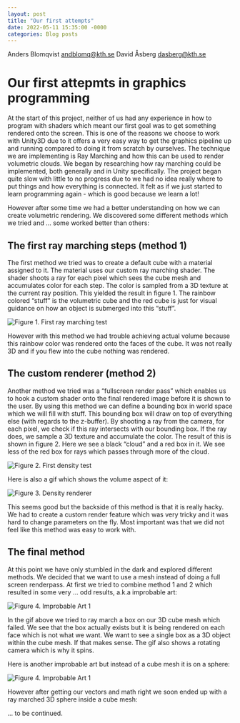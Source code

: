 ```yaml
---
layout: post
title: "Our first attempts"
date: 2022-05-11 15:35:00 -0000
categories: Blog posts
---
```

Anders Blomqvist andblomq@kth.se 
David Åsberg dasberg@kth.se 

# Our first attepmts in graphics programming

At the start of this project, neither of us had any experience in how to program
with shaders which meant our first goal was to get something rendered onto the screen.
This is one of the reasons we choose to work with Unity3D due to it offers a very easy way to get the graphics pipeline up and running compared to doing it from scratch by ourselves. The technique we are implementing is Ray Marching and how this can be used to render volumetric clouds. We began by researching how ray marching could be implemented, both generally and in Unity specifically. The project began quite slow with little to no progress due to we had no idea really where to put things and how everything is connected. It felt as if we just started to learn programming again - which is good because we learn a lot!

However after some time we had a better understanding on how we can create volumetric rendering. We discovered some different methods which we tried and … some worked better than others: 

## The first ray marching steps (method 1)
The first method we tried was to create a default cube with a material assigned to it. The material uses our custom ray marching shader. The shader shoots a ray for each pixel which sees the cube mesh and accumulates color for each step. The color is sampled from a 3D texture at the current ray position. This yielded the result in figure 1. The rainbow colored “stuff” is the volumetric cube and the red cube is just for visual guidance on how an object is submerged into this “stuff”.

![Figure 1. First ray marching test](./screenshots/first-raymarch-sample.png)

However with this method we had trouble achieving actual volume because this rainbow color was rendered onto the faces of the cube. It was not really 3D and if you flew into the cube nothing was rendered.

## The custom renderer (method 2)

Another method we tried was a “fullscreen render pass” which enables us to hook a custom shader onto the final rendered image before it is shown to the user. By using this method we can define a bounding box in world space which we will fill with stuff. This bounding box will draw on top of everything else (with regards to the z-buffer). By shooting a ray from the camera, for each pixel, we check if this ray intersects with our bounding box. If the ray does, we sample a 3D texture and accumulate the color. The result of this is shown in figure 2. Here we see a black “cloud” and a red box in it. We see less of the red box for rays which passes through more of the cloud.

![Figure 2. First density test](./screenshots/first-density-test.png)

Here is also a gif which shows the volume aspect of it:

![Figure 3. Density renderer](./screenshots/density-render.gif)

This seems good but the backside of this method is that it is really hacky. We had to create a custom render feature which was very tricky and it was hard to change parameters on the fly. Most important was that we did not feel like this method was easy to work with.

## The final method

At this point we have only stumbled in the dark and explored different methods. We decided that we want to use a mesh instead of doing a full screen renderpass. At first we tried to combine method 1 and 2 which resulted in some very … odd results, a.k.a improbable art:

![Figure 4. Improbable Art 1](./screenshots/improbable-art-1.gif)

In the gif above we tried to ray march a box on our 3D cube mesh which failed. We see that the box actually exists but it is being rendered on each face which is not what we want. We want to see a single box as a 3D object within the cube mesh. If that makes sense. The gif also shows a rotating camera which is why it spins.

Here is another improbable art but instead of a cube mesh it is on a sphere:

![Figure 4. Improbable Art 1](./screenshots/improbable-art-2.gif)

However after getting our vectors and math right we soon ended up with a ray marched 3D sphere inside a cube mesh:

… to be continued.

